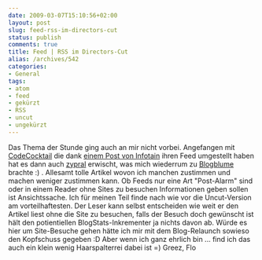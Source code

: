```yaml
---
date: 2009-03-07T15:10:56+02:00
layout: post
slug: feed-rss-im-directors-cut
status: publish
comments: true
title: Feed | RSS im Directors-Cut
alias: /archives/542
categories:
- General
tags:
- atom
- feed
- gekürzt
- RSS
- uncut
- ungekürzt
---
```


Das Thema der Stunde ging auch an mir nicht vorbei. Angefangen mit [CodeCocktail](http://codecocktail.wordpress.com) die dank [einem Post von Infotain](http://www.info-tain.de/gekrzte-feeds-jetzt-reichts-auch-mir) ihren Feed umgestellt haben hat es dann auch [zypral](http://var-log.de/2009/03/04/gekurzte-feeds-eine-unart/) erwischt, was mich wiederrum zu [Blogblume](http://blogblume.de/gekuerzte-feeds-bestrafen-den-leser/) brachte :) .
Allesamt tolle Artikel wovon ich manchen zustimmen und machen weniger zustimmen kann. Ob Feeds nur eine Art "Post-Alarm" sind oder in einem Reader ohne Sites zu besuchen Informationen geben sollen ist Ansichtssache. Ich für meinen Teil finde nach wie vor die Uncut-Version am vorteilhaftesten. Der Leser kann selbst entscheiden wie weit er den Artikel liest ohne die Site zu besuchen, falls der Besuch doch gewünscht ist hält den potientiellen BlogStats-Inkrementer ja nichts davon ab. Würde es hier um Site-Besuche gehen hätte ich mir mit dem Blog-Relaunch sowieso den Kopfschuss gegeben :D
Aber wenn ich ganz ehrlich bin ... find ich das auch ein klein wenig Haarspalterrei dabei ist =)
Greez, Flo
